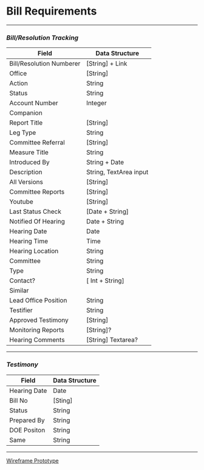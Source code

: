 # Bill Requirements

---

### _Bill/Resolution Tracking_

| Field                    | Data Structure         |
| ------------------------ | ---------------------- |
| Bill/Resolution Numberer | [String] + Link        |
| Office                   | [String]               |
| Action                   | String                 |
| Status                   | String                 |
| Account Number           | Integer                |
| Companion                |                        |
| Report Title             | [String]               |
| Leg Type                 | String                 |
| Committee Referral       | [String]               |
| Measure Title            | String                 |
| Introduced By            | String + Date          |
| Description              | String, TextArea input |
| All Versions             | [String]               |
| Committee Reports        | [String]               |
| Youtube                  | [String]               |
| Last Status Check        | [Date + String]        |
| Notified Of Hearing      | Date + String          |
| Hearing Date             | Date                   |
| Hearing Time             | Time                   |
| Hearing Location         | String                 |
| Committee                | String                 |
| Type                     | String                 |
| Contact?                 | [ Int + String]        |
| Similar                  |                        |
| Lead Office Position     | String                 |
| Testifier                | String                 |
| Approved Testimony       | [String]               |
| Monitoring Reports       | [String]?              |
| Hearing Comments         | [String] Textarea?     |

---

### _Testimony_

| Field        | Data Structure |
| ------------ | -------------- |
| Hearing Date | Date           |
| Bill No      | [Sting]        |
| Status       | String         |
| Prepared By  | String         |
| DOE Positon  | String         |
| Same         | String         |

---

[Wireframe Prototype](https://wireframe.cc/pro/pp/8b77245f0576355)
